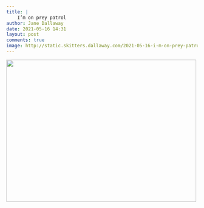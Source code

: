 ```yaml
---
title: |
    I’m on prey patrol
author: Jane Dallaway
date: 2021-05-16 14:31
layout: post
comments: true
image: http://static.skitters.dallaway.com/2021-05-16-i-m-on-prey-patrol-fullsize-0.jpeg
---
```




<a href="http://static.skitters.dallaway.com/2021-05-16-i-m-on-prey-patrol-fullsize-0.jpeg"><img src="http://static.skitters.dallaway.com/2021-05-16-i-m-on-prey-patrol-thumb-0.jpeg" width="500" height="375"></a>

